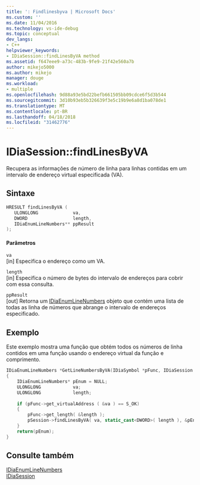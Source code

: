 ```yaml
---
title: ': Findlinesbyva | Microsoft Docs'
ms.custom: ''
ms.date: 11/04/2016
ms.technology: vs-ide-debug
ms.topic: conceptual
dev_langs:
- C++
helpviewer_keywords:
- IDiaSession::findLinesByVA method
ms.assetid: f647eee9-a73c-483b-9fe9-21f42e560a7b
author: mikejo5000
ms.author: mikejo
manager: douge
ms.workload:
- multiple
ms.openlocfilehash: 9d88a93e5bd22befb661505bb09cdce6f5d3b544
ms.sourcegitcommit: 3d10b93eb5b326639f3e5c19b9e6a8d1ba078de1
ms.translationtype: MT
ms.contentlocale: pt-BR
ms.lasthandoff: 04/18/2018
ms.locfileid: "31462776"
---
```

# <a name="idiasessionfindlinesbyva"></a>IDiaSession::findLinesByVA
Recupera as informações de número de linha para linhas contidas em um intervalo de endereço virtual especificada (VA).  
  
## <a name="syntax"></a>Sintaxe  
  
```C++  
HRESULT findLinesByVA (   
   ULONGLONG             va,  
   DWORD                 length,  
   IDiaEnumLineNumbers** ppResult  
);  
```  
  
#### <a name="parameters"></a>Parâmetros  
 `va`  
 [in] Especifica o endereço como um VA.  
  
 `length`  
 [in] Especifica o número de bytes do intervalo de endereços para cobrir com essa consulta.  
  
 `ppResult`  
 [out] Retorna um [IDiaEnumLineNumbers](../../debugger/debug-interface-access/idiaenumlinenumbers.md) objeto que contém uma lista de todas as linha de números que abrange o intervalo de endereços especificado.  
  
## <a name="example"></a>Exemplo  
 Este exemplo mostra uma função que obtém todos os números de linha contidos em uma função usando o endereço virtual da função e comprimento.  
  
```C++  
IDiaEnumLineNumbers *GetLineNumbersByVA(IDiaSymbol *pFunc, IDiaSession *pSession)  
{  
    IDiaEnumLineNumbers* pEnum = NULL;  
    ULONGLONG            va;  
    ULONGLONG            length;  
  
    if (pFunc->get_virtualAddress ( &va ) == S_OK)  
    {  
        pFunc->get_length( &length );  
        pSession->findLinesByVA( va, static_cast<DWORD>( length ), &pEnum );  
    }  
    return(pEnum);  
}  
```  
  
## <a name="see-also"></a>Consulte também  
 [IDiaEnumLineNumbers](../../debugger/debug-interface-access/idiaenumlinenumbers.md)   
 [IDiaSession](../../debugger/debug-interface-access/idiasession.md)